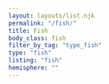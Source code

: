 ```yaml
---
layout: layouts/list.njk
permalink: "/fish/"
title: Fish
body_class: fish
filter_by_tag: "type_fish"
type: "fish"
listing: "fish"
hemisphere: ""
---
```

